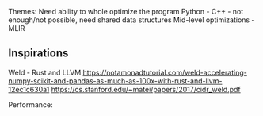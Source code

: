 Themes:
Need ability to whole optimize the program
Python - C++ - not enough/not possible, need shared data structures
Mid-level optimizations - MLIR

Inspirations
---
Weld - Rust and LLVM
https://notamonadtutorial.com/weld-accelerating-numpy-scikit-and-pandas-as-much-as-100x-with-rust-and-llvm-12ec1c630a1
https://cs.stanford.edu/~matei/papers/2017/cidr_weld.pdf

Performance:
